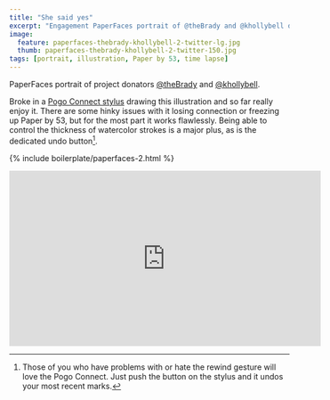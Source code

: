```yaml
---
title: "She said yes"
excerpt: "Engagement PaperFaces portrait of @theBrady and @khollybell drawn with Paper by 53 on an iPad."
image: 
  feature: paperfaces-thebrady-khollybell-2-twitter-lg.jpg
  thumb: paperfaces-thebrady-khollybell-2-twitter-150.jpg
tags: [portrait, illustration, Paper by 53, time lapse]
---
```


PaperFaces portrait of project donators [@theBrady](http://twitter.com/theBrady) and [@khollybell](http://twitter.com/khollybell).

Broke in a [Pogo Connect stylus](http://www.amazon.com/gp/product/B009K448L4/ref=as_li_ss_tl?ie=UTF8&camp=1789&creative=390957&creativeASIN=B009K448L4&linkCode=as2&tag=mademist-20) drawing this illustration and so far really enjoy it. There are some hinky issues with it losing connection or freezing up Paper by 53, but for the most part it works flawlessly. Being able to control the thickness of watercolor strokes is a major plus, as is the dedicated undo button[^1].

{% include boilerplate/paperfaces-2.html %}

<iframe width="560" height="315" src="http://www.youtube.com/embed/SqYiglufb8Y" frameborder="0"> </iframe>

[^1]: Those of you who have problems with or hate the rewind gesture will love the Pogo Connect. Just push the button on the stylus and it undos your most recent marks.
